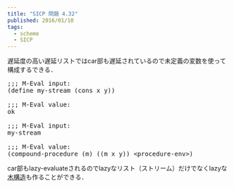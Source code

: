 ```yaml
---
title: "SICP 問題 4.32"
published: 2016/01/10
tags:
  - scheme
  - SICP
---
```


<p>遅延度の高い遅延リストではcar部も遅延されているので未定義の変数を使って構成するできる．</p>

<pre class="code lang-scheme" data-lang="scheme" data-unlink><span class="synComment">;;; M-Eval input:</span>
<span class="synSpecial">(</span><span class="synStatement">define</span> my-stream <span class="synSpecial">(</span><span class="synIdentifier">cons</span> x y<span class="synSpecial">))</span>

<span class="synComment">;;; M-Eval value:</span>
ok

<span class="synComment">;;; M-Eval input:</span>
my-stream

<span class="synComment">;;; M-Eval value:</span>
<span class="synSpecial">(</span>compound-procedure <span class="synSpecial">(</span>m<span class="synSpecial">)</span> <span class="synSpecial">((</span>m x y<span class="synSpecial">))</span> <span class="synConstant">&lt;procedure-env&gt;</span><span class="synSpecial">)</span>
</pre>


<p>car部もlazy-evaluateされるのでlazyなリスト（ストリーム）だけでなくlazyな<a class="keyword" href="http://d.hatena.ne.jp/keyword/%CC%DA%B9%BD%C2%A4">木構造</a>も作ることができる．</p>

